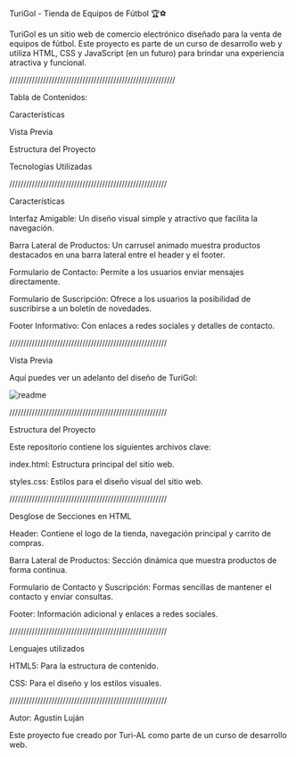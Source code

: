 TuriGol - Tienda de Equipos de Fútbol 🏆⚽

TuriGol es un sitio web de comercio electrónico diseñado para la venta de equipos de fútbol. Este proyecto es parte de un curso de desarrollo web y utiliza HTML, CSS y JavaScript (en un futuro) para brindar una experiencia atractiva y funcional.

///////////////////////////////////////////////////////////

Tabla de Contenidos:

Características

Vista Previa

Estructura del Proyecto

Tecnologías Utilizadas

////////////////////////////////////////////////////////

Características

Interfaz Amigable: Un diseño visual simple y atractivo que facilita la navegación.

Barra Lateral de Productos: Un carrusel animado muestra productos destacados en una barra lateral entre el header y el footer.

Formulario de Contacto: Permite a los usuarios enviar mensajes directamente.

Formulario de Suscripción: Ofrece a los usuarios la posibilidad de suscribirse a un boletín de novedades.

Footer Informativo: Con enlaces a redes sociales y detalles de contacto.

////////////////////////////////////////////////////////

Vista Previa

Aquí puedes ver un adelanto del diseño de TuriGol:

![readme](https://github.com/user-attachments/assets/8dee73ae-c240-437c-88a7-db922666b9eb)

////////////////////////////////////////////////////////

Estructura del Proyecto

Este repositorio contiene los siguientes archivos clave:

index.html: Estructura principal del sitio web.

styles.css: Estilos para el diseño visual del sitio web.

////////////////////////////////////////////////////////

Desglose de Secciones en HTML

Header: Contiene el logo de la tienda, navegación principal y carrito de compras.

Barra Lateral de Productos: Sección dinámica que muestra productos de forma continua.

Formulario de Contacto y Suscripción: Formas sencillas de mantener el contacto y enviar consultas.

Footer: Información adicional y enlaces a redes sociales.

////////////////////////////////////////////////////////

Lenguajes utilizados

HTML5: Para la estructura de contenido.

CSS: Para el diseño y los estilos visuales.

////////////////////////////////////////////////////////

Autor: Agustin Luján

Este proyecto fue creado por Turi-AL como parte de un curso de desarrollo web.



